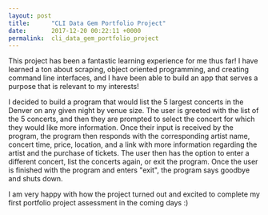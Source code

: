 ```yaml
---
layout: post
title:      "CLI Data Gem Portfolio Project"
date:       2017-12-20 00:22:11 +0000
permalink:  cli_data_gem_portfolio_project
---
```



This project has been a fantastic learning experience for me thus far! I have learned a ton about scraping, object oriented programming, and creating command line interfaces, and I have been able to build an app that serves a purpose that is relevant to my interests! 

I decided to build a program that would list the 5 largest concerts in the Denver on any given night by venue size. The user is greeted with the list of the 5 concerts, and then they are prompted to select the concert for which they would like more information. Once their input is received by the program, the program then responds with the corresponding artist name, concert time, price, location, and a link with more information regarding the artist and the purchase of tickets. The user then has the option to enter a different concert, list the concerts again, or exit the program. Once the user is finished with the program and enters "exit", the program says goodbye and shuts down.

I am very happy with how the project turned out and excited to complete my first portfolio project assessment in the coming days :)


